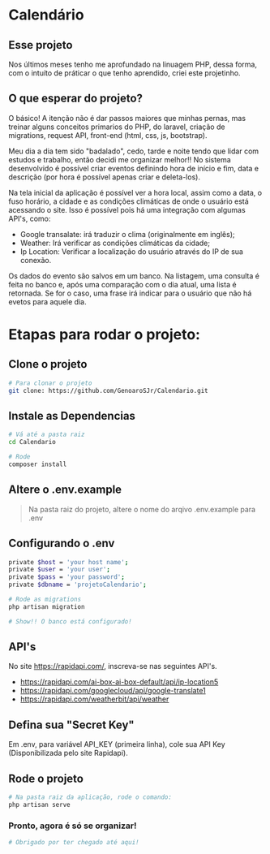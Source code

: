 # Calendário

## Esse projeto
Nos últimos meses tenho me aprofundado na linuagem PHP, dessa forma, com o intuíto de práticar o que tenho aprendido, criei este projetinho. 


## O que esperar do projeto?
O básico! A itenção não é dar passos maiores que minhas pernas, mas treinar alguns conceitos primarios do PHP, do laravel, criação de migrations, request API, front-end (html, css, js, bootstrap). 

Meu dia a dia tem sido "badalado", cedo, tarde e noite tendo que lidar com estudos e trabalho, então decidi me organizar melhor!!
No sistema desenvolvido é possível criar eventos definindo hora de início e fim, data e descrição (por hora é possível apenas criar e deleta-los).

Na tela inicial da aplicação é possível ver a hora local, assim como a data, o fuso horário, a cidade e as condições climáticas de onde o usuário está acessando o site. Isso é possível pois há uma integração com algumas API's, como:
* Google transalate: irá traduzir o clima (originalmente em inglês);
* Weather: Irá verificar as condições climáticas da cidade;
* Ip Location: Verificar a localização do usuário através do IP de sua conexão.

Os dados do evento são salvos em um banco. Na listagem, uma consulta é feita no banco e, após uma comparação com o dia atual, uma lista é retornada. Se for o caso, uma frase irá indicar para o usuário que não há evetos para aquele dia.

# Etapas para rodar o projeto:

## Clone o projeto
```sh
# Para clonar o projeto
git clone: https://github.com/GenoaroSJr/Calendario.git

```

## Instale as Dependencias
```sh
# Vá até a pasta raiz
cd Calendario

# Rode
composer install
```

## Altere o .env.example
>Na pasta raiz do projeto, altere o nome do arqivo .env.example para .env


## Configurando o .env
```sh
private $host = 'your host name';
private $user = 'your user';
private $pass = 'your password';
private $dbname = 'projetoCalendario';

# Rode as migrations
php artisan migration

# Show!! O banco está configurado!
```

## API's
No site https://rapidapi.com/, inscreva-se nas seguintes API's.
* https://rapidapi.com/ai-box-ai-box-default/api/ip-location5
* https://rapidapi.com/googlecloud/api/google-translate1
* https://rapidapi.com/weatherbit/api/weather


## Defina sua "Secret Key"
Em .env, para variável API_KEY (primeira linha), cole sua API Key (Disponibilizada pelo site Rapidapi).

## Rode o projeto
```sh
# Na pasta raiz da aplicação, rode o comando:
php artisan serve
```
### Pronto, agora é só se organizar!
```sh
# Obrigado por ter chegado até aqui! 
```

